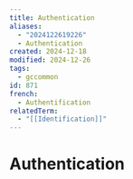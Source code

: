 ```yaml
---
title: Authentication
aliases:
  - "2024122619226"
  - Authentication
created: 2024-12-18
modified: 2024-12-26
tags:
  - gccommon
id: 871
french:
  - Authentification
relatedTerm:
  - "[[Identification]]"
---
```

# Authentication
